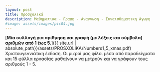 ```yaml
---
layout: post
title: Προσχολικά
description: Μαθηματικα - Γραφη - Αναγνωση - Συναισθηματικη Αγωγη
#image: assets/images/pic04.jpg
---
```


[**Μία συλλογή για αρίθμηση και γραφή (με λέξεις και σύμβολα) αριθμών από 1 έως 5.**]({{ site.url | absolute_path}}/assets/PROSXOLIKA/Numbers1_5_xmas.pdf)  Χριστουγεννιάτικη έκδοση.
Οι μικροί μας φίλοι μέσα από παραδείγματα και 15 φύλλα εργασίας μαθαίνουν να μετρούν και να γράφουν τους αριθμούς 1 - 5.
